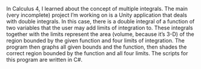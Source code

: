 In Calculus 4, I learned about the concept of multiple integrals. The main (very incomplete) project I’m working on is a Unity application that deals with double integrals. In this case, there is a double integral of a function of two variables that the user may add limits of integration to. These integrals together with the limits represent the area (volume, because it’s 3-D) of the region bounded by the given function and four limits of integration. The program then graphs all given bounds and the function, then shades the correct region bounded by the function and all four limits. The scripts for this program are written in C#.
